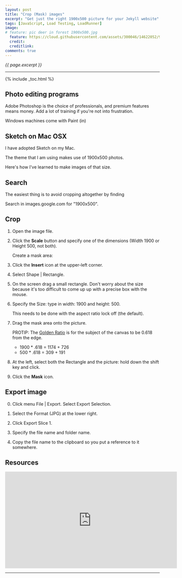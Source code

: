 ```yaml
---
layout: post
title: "Crop (Mask) images"
excerpt: "Get just the right 1900x500 picture for your Jekyll website"
tags: [JavaScript, Load Testing, LoadRunner]
image:
# feature: pic deer in forest 1900x500.jpg
  feature: https://cloud.githubusercontent.com/assets/300046/14622052/95b08428-0584-11e6-9679-28430c295cf3.jpg
  credit: 
  creditlink: 
comments: true
---
```

<i>{{ page.excerpt }}</i>
<hr />

{% include _toc.html %}

## Photo editing programs #

Adobe Photoshop 
is the choice of professionals, and premium features means money.
Add a lot of training if you're not into frustration.

Windows machines come with Paint (in)


## Sketch on Mac OSX

I have adopted Sketch on my Mac.

The theme that I am using makes use of 1900x500 photos.

Here's how I've learned to make images of that size.

## Search

The easiest thing is to avoid cropping altogether by finding

Search in images.google.com for "1900x500".

## Crop

1. Open the image file.

0. Click the **Scale** button and specify one of the dimensions (Width 1900 or Height 500, not both).

   Create a mask area:

0. Click the **Insert** icon at the upper-left corner.

0. Select Shape | Rectangle.

0. On the screen drag a small rectangle. Don't worry about the size because it's too difficult to come up
   up with a precise box with the mouse.

0. Specify the Size: type in width: 1900 and height: 500.

   This needs to be done with the aspect ratio lock off (the default).

0. Drag the mask area onto the picture.

   PROTIP: The <a target="_blank" href="https://en.wikipedia.org/wiki/Golden_ratio">
   Golden Ratio</a> is for the subject of the canvas to be 0.618 from the edge.

   * 1900 * .618 = 1174 + 726
   * 500 * .618 = 309 + 191

0. At the left, select both the Rectangle and the picture: hold down the shift key and click.

0. Click the **Mask** icon.

## Export image #

0. Click menu File \| Export. Select Export Selection.

0. Select the Format (JPG) at the lower right.

0. Click Export Slice 1.

0. Specify the file name and folder name.

0. Copy the file name to the clipboard so you put a reference to it somewhere.

## Resources

<iframe width="560" height="315" src="https://www.youtube.com/embed/MqXRVzGyvWU" frameborder="0" allowfullscreen></iframe>
<hr />

